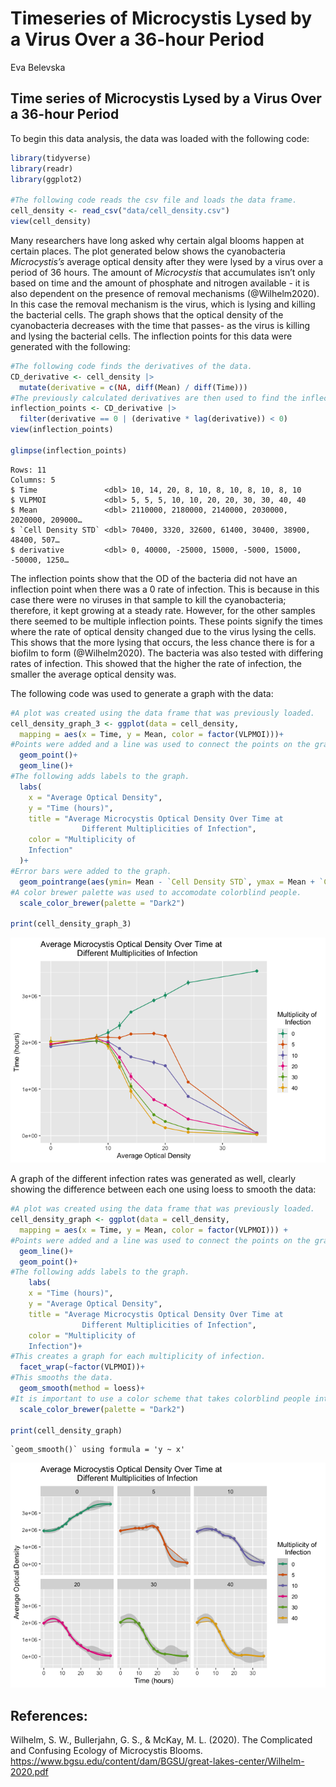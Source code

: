 # Timeseries of Microcystis Lysed by a Virus Over a 36-hour Period
Eva Belevska

## Time series of Microcystis Lysed by a Virus Over a 36-hour Period

To begin this data analysis, the data was loaded with the following
code:

``` r
library(tidyverse)
library(readr)
library(ggplot2)

#The following code reads the csv file and loads the data frame. 
cell_density <- read_csv("data/cell_density.csv")
view(cell_density)
```

Many researchers have long asked why certain algal blooms happen at
certain places. The plot generated below shows the cyanobacteria
*Microcystis’s* average optical density after they were lysed by a virus
over a period of 36 hours. The amount of *Microcystis* that accumulates
isn’t only based on time and the amount of phosphate and nitrogen
available - it is also dependent on the presence of removal mechanisms
(@Wilhelm2020). In this case the removal mechanism is the virus, which
is lysing and killing the bacterial cells. The graph shows that the
optical density of the cyanobacteria decreases with the time that
passes- as the virus is killing and lysing the bacterial cells. The
inflection points for this data were generated with the following:

``` r
#The following code finds the derivatives of the data.
CD_derivative <- cell_density |>
  mutate(derivative = c(NA, diff(Mean) / diff(Time)))
#The previously calculated derivatives are then used to find the inflection points.
inflection_points <- CD_derivative |>
  filter(derivative == 0 | (derivative * lag(derivative)) < 0)
view(inflection_points)

glimpse(inflection_points)
```

    Rows: 11
    Columns: 5
    $ Time               <dbl> 10, 14, 20, 8, 10, 8, 10, 8, 10, 8, 10
    $ VLPMOI             <dbl> 5, 5, 5, 10, 10, 20, 20, 30, 30, 40, 40
    $ Mean               <dbl> 2110000, 2180000, 2140000, 2030000, 2020000, 209000…
    $ `Cell Density STD` <dbl> 70400, 3320, 32600, 61400, 30400, 38900, 48400, 507…
    $ derivative         <dbl> 0, 40000, -25000, 15000, -5000, 15000, -50000, 1250…

The inflection points show that the OD of the bacteria did not have an
inflection point when there was a 0 rate of infection. This is because
in this case there were no viruses in that sample to kill the
cyanobacteria; therefore, it kept growing at a steady rate. However, for
the other samples there seemed to be multiple inflection points. These
points signify the times where the rate of optical density changed due
to the virus lysing the cells. This shows that the more lysing that
occurs, the less chance there is for a biofilm to form (@Wilhelm2020).
The bacteria was also tested with differing rates of infection. This
showed that the higher the rate of infection, the smaller the average
optical density was.

The following code was used to generate a graph with the data:

``` r
#A plot was created using the data frame that was previously loaded.
cell_density_graph_3 <- ggplot(data = cell_density,
  mapping = aes(x = Time, y = Mean, color = factor(VLPMOI)))+
#Points were added and a line was used to connect the points on the graph.
  geom_point()+
  geom_line()+
#The following adds labels to the graph. 
  labs(
    x = "Average Optical Density", 
    y = "Time (hours)", 
    title = "Average Microcystis Optical Density Over Time at 
                Different Multiplicities of Infection", 
    color = "Multiplicity of 
    Infection"
  )+
#Error bars were added to the graph. 
  geom_pointrange(aes(ymin= Mean - `Cell Density STD`, ymax = Mean + `Cell Density STD`), size = 0.1, position = position_dodge(width = 0))+
#A color brewer palette was used to accomodate colorblind people. 
  scale_color_brewer(palette = "Dark2")
  
print(cell_density_graph_3)
```

![](FINAL_files/figure-commonmark/unnamed-chunk-3-1.png)

A graph of the different infection rates was generated as well, clearly
showing the difference between each one using loess to smooth the data:

``` r
#A plot was created using the data frame that was previously loaded. 
cell_density_graph <- ggplot(data = cell_density,
  mapping = aes(x = Time, y = Mean, color = factor(VLPMOI))) +
#Points were added and a line was used to connect the points on the graph. 
  geom_line()+
  geom_point()+
#The following adds labels to the graph. 
    labs(
    x = "Time (hours)", 
    y = "Average Optical Density", 
    title = "Average Microcystis Optical Density Over Time at 
                Different Multiplicities of Infection", 
    color = "Multiplicity of 
    Infection")+
#This creates a graph for each multiplicity of infection.
  facet_wrap(~factor(VLPMOI))+
#This smooths the data. 
  geom_smooth(method = loess)+
#It is important to use a color scheme that takes colorblind people into account, so the a color brewer palette was utilized. 
  scale_color_brewer(palette = "Dark2")

print(cell_density_graph)
```

    `geom_smooth()` using formula = 'y ~ x'

![](FINAL_files/figure-commonmark/unnamed-chunk-4-1.png)

## References:

Wilhelm, S. W., Bullerjahn, G. S., & McKay, M. L. (2020). The
Complicated and Confusing Ecology of Microcystis Blooms.
https://www.bgsu.edu/content/dam/BGSU/great-lakes-center/Wilhelm-2020.pdf
